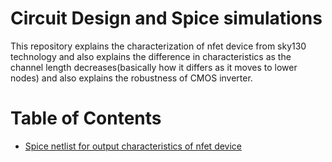 # Circuit Design and Spice simulations
This repository explains the characterization of nfet device from sky130 technology and also explains the difference in characteristics as the channel length decreases(basically how it differs as it moves to lower nodes) and also explains the robustness of CMOS inverter.

# Table of Contents
- [Spice netlist for output characteristics of nfet device]()
